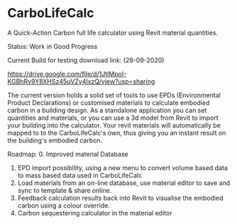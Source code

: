 # CarboLifeCalc
A Quick-Action Carbon full life calculator using Revit material quantities.

Status: Work in Good Progress

Current Build for testing download link: (28-09-2020)

https://drive.google.com/file/d/1JtlMpoI-KGBhRv9Y8XHSz45uVZy4IxzQ/view?usp=sharing

The current version holds a solid set of tools to use EPDs (Environmental Product Declarations) or customised materials to calculate embodied carbon in a building design. 
As a standalone application you can set quantities and materials,  or you can use a 3d model from Revit to import your building into the calculator. Your revit materials will automatically be mapped to to the CarboLifeCalc's own, thus giving you an instant result on the building's embodied carbon.

Roadmap:
0. Improved material Database
1. EPD import possibility, using a new menu to convert volume based data to mass based data used in CarboLifeCalc
2. Load materials from an on-line database, use material editor to save and sync to template & share online.
3. Feedback calculation results back into Revit to visualise the embodied carbon using a colour override.
4. Carbon sequestering calculator in the material editor
